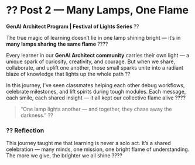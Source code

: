 ﻿# ?? Post 2 — Many Lamps, One Flame
**GenAI Architect Program | Festival of Lights Series** ??  

The true magic of learning doesn’t lie in one lamp shining bright — it’s in **many lamps sharing the same flame** ????  

Every learner in our **GenAI Architect community** carries their own light — a unique spark of curiosity, creativity, and courage. But when we share, collaborate, and uplift one another, those small sparks unite into a radiant blaze of knowledge that lights up the whole path ??  

In this journey, I’ve seen classmates helping each other debug workflows, celebrate milestones, and lift spirits during tough modules. Each message, each smile, each shared insight — it all kept our collective flame alive ????  

> “One lamp lights another — and together, they chase away the darkness.” ??  

### ?? Reflection
This journey taught me that learning is never a solo act. It’s a shared celebration — many minds, one mission, one bright flame of understanding.  
The more we give, the brighter we all shine ????  


